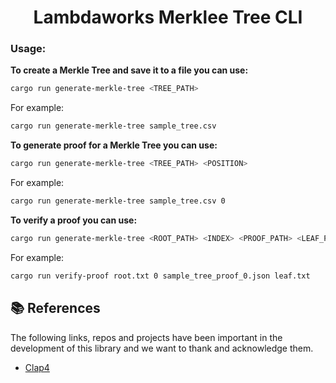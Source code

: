 <div align="center">

# Lambdaworks Merklee Tree CLI

</div>

### Usage:

**To create a Merkle Tree and save it to a file you can use:**

```bash
cargo run generate-merkle-tree <TREE_PATH>
```

For example:

```bash
cargo run generate-merkle-tree sample_tree.csv
```


**To generate proof for a Merkle Tree you can use:**

```bash
cargo run generate-merkle-tree <TREE_PATH> <POSITION>
```

For example:

```bash
cargo run generate-merkle-tree sample_tree.csv 0
```

**To verify a proof you can use:**

```bash
cargo run generate-merkle-tree <ROOT_PATH> <INDEX> <PROOF_PATH> <LEAF_PATH>
```

For example:

```bash
cargo run verify-proof root.txt 0 sample_tree_proof_0.json leaf.txt
```

## 📚 References

The following links, repos and projects have been important in the development of this library and we want to thank and acknowledge them. 

- [Clap4](https://epage.github.io/blog/2022/09/clap4/)
